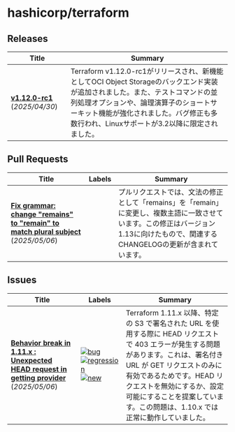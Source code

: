 # hashicorp/terraform

## Releases

| Title | Summary |
| --- | --- |
| **[v1.12.0-rc1](https://github.com/hashicorp/terraform/releases/tag/v1.12.0-rc1)** (_2025/04/30_) | Terraform v1.12.0-rc1がリリースされ、新機能としてOCI Object Storageのバックエンド実装が追加されました。また、テストコマンドの並列処理オプションや、論理演算子のショートサーキット機能が強化されました。バグ修正も多数行われ、Linuxサポートが3.2以降に限定されました。 |

## Pull Requests

| Title | Labels | Summary |
| --- | --- | --- |
| **[Fix grammar: change "remains" to "remain" to match plural subject](https://github.com/hashicorp/terraform/pull/36988)** (_2025/05/06_) |  | プルリクエストでは、文法の修正として「remains」を「remain」に変更し、複数主語に一致させています。この修正はバージョン1.13に向けたもので、関連するCHANGELOGの更新が含まれています。 |

## Issues

| Title | Labels | Summary |
| --- | --- | --- |
| **[Behavior break in 1.11.x : Unexpected HEAD request in getting provider](https://github.com/hashicorp/terraform/issues/36987)** (_2025/05/06_) | [![bug](https://img.shields.io/badge/-bug-f7c6c7)](https://github.com/hashicorp/terraform/labels/bug) [![regression](https://img.shields.io/badge/-regression-e11d21)](https://github.com/hashicorp/terraform/labels/regression) [![new](https://img.shields.io/badge/-new-c2e0c6)](https://github.com/hashicorp/terraform/labels/new) | Terraform 1.11.x 以降、特定の S3 で署名された URL を使用する際に HEAD リクエストで 403 エラーが発生する問題があります。これは、署名付き URL が GET リクエストのみに有効であるためです。HEAD リクエストを無効にするか、設定可能にすることを提案しています。この問題は、1.10.x では正常に動作していました。 |

